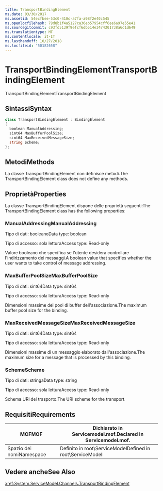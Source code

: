 ```yaml
---
title: TransportBindingElement
ms.date: 03/30/2017
ms.assetid: 54ecfbee-53c0-410c-a7fa-a98f2e40c545
ms.openlocfilehash: 79d8b1f4a5127ca36eb57954cff6ee6a97e55e41
ms.sourcegitcommit: c93fd5139f9efcf6db514e3474301738a6d1d649
ms.translationtype: MT
ms.contentlocale: it-IT
ms.lasthandoff: 10/27/2018
ms.locfileid: "50182658"
---
```

# <a name="transportbindingelement"></a><span data-ttu-id="f4b07-102">TransportBindingElement</span><span class="sxs-lookup"><span data-stu-id="f4b07-102">TransportBindingElement</span></span>
<span data-ttu-id="f4b07-103">TransportBindingElement</span><span class="sxs-lookup"><span data-stu-id="f4b07-103">TransportBindingElement</span></span>  
  
## <a name="syntax"></a><span data-ttu-id="f4b07-104">Sintassi</span><span class="sxs-lookup"><span data-stu-id="f4b07-104">Syntax</span></span>  
  
```csharp
class TransportBindingElement : BindingElement  
{  
  boolean ManualAddressing;  
  sint64 MaxBufferPoolSize;  
  sint64 MaxReceivedMessageSize;  
  string Scheme;  
};  
```  
  
## <a name="methods"></a><span data-ttu-id="f4b07-105">Metodi</span><span class="sxs-lookup"><span data-stu-id="f4b07-105">Methods</span></span>  
 <span data-ttu-id="f4b07-106">La classe TransportBindingElement non definisce metodi.</span><span class="sxs-lookup"><span data-stu-id="f4b07-106">The TransportBindingElement class does not define any methods.</span></span>  
  
## <a name="properties"></a><span data-ttu-id="f4b07-107">Proprietà</span><span class="sxs-lookup"><span data-stu-id="f4b07-107">Properties</span></span>  
 <span data-ttu-id="f4b07-108">La classe TransportBindingElement dispone delle proprietà seguenti:</span><span class="sxs-lookup"><span data-stu-id="f4b07-108">The TransportBindingElement class has the following properties:</span></span>  
  
### <a name="manualaddressing"></a><span data-ttu-id="f4b07-109">ManualAddressing</span><span class="sxs-lookup"><span data-stu-id="f4b07-109">ManualAddressing</span></span>  
 <span data-ttu-id="f4b07-110">Tipo di dati: booleano</span><span class="sxs-lookup"><span data-stu-id="f4b07-110">Data type: boolean</span></span>  
  
 <span data-ttu-id="f4b07-111">Tipo di accesso: sola lettura</span><span class="sxs-lookup"><span data-stu-id="f4b07-111">Access type: Read-only</span></span>  
  
 <span data-ttu-id="f4b07-112">Valore booleano che specifica se l'utente desidera controllare l'indirizzamento dei messaggi.</span><span class="sxs-lookup"><span data-stu-id="f4b07-112">A boolean value that specifies whether the user wants to take control of message addressing.</span></span>  
  
### <a name="maxbufferpoolsize"></a><span data-ttu-id="f4b07-113">MaxBufferPoolSize</span><span class="sxs-lookup"><span data-stu-id="f4b07-113">MaxBufferPoolSize</span></span>  
 <span data-ttu-id="f4b07-114">Tipo di dati: sint64</span><span class="sxs-lookup"><span data-stu-id="f4b07-114">Data type: sint64</span></span>  
  
 <span data-ttu-id="f4b07-115">Tipo di accesso: sola lettura</span><span class="sxs-lookup"><span data-stu-id="f4b07-115">Access type: Read-only</span></span>  
  
 <span data-ttu-id="f4b07-116">Dimensioni massime del pool di buffer dell'associazione.</span><span class="sxs-lookup"><span data-stu-id="f4b07-116">The maximum buffer pool size for the binding.</span></span>  
  
### <a name="maxreceivedmessagesize"></a><span data-ttu-id="f4b07-117">MaxReceivedMessageSize</span><span class="sxs-lookup"><span data-stu-id="f4b07-117">MaxReceivedMessageSize</span></span>  
 <span data-ttu-id="f4b07-118">Tipo di dati: sint64</span><span class="sxs-lookup"><span data-stu-id="f4b07-118">Data type: sint64</span></span>  
  
 <span data-ttu-id="f4b07-119">Tipo di accesso: sola lettura</span><span class="sxs-lookup"><span data-stu-id="f4b07-119">Access type: Read-only</span></span>  
  
 <span data-ttu-id="f4b07-120">Dimensioni massime di un messaggio elaborato dall'associazione.</span><span class="sxs-lookup"><span data-stu-id="f4b07-120">The maximum size for a message that is processed by this binding.</span></span>  
  
### <a name="scheme"></a><span data-ttu-id="f4b07-121">Scheme</span><span class="sxs-lookup"><span data-stu-id="f4b07-121">Scheme</span></span>  
 <span data-ttu-id="f4b07-122">Tipo di dati: stringa</span><span class="sxs-lookup"><span data-stu-id="f4b07-122">Data type: string</span></span>  
  
 <span data-ttu-id="f4b07-123">Tipo di accesso: sola lettura</span><span class="sxs-lookup"><span data-stu-id="f4b07-123">Access type: Read-only</span></span>  
  
 <span data-ttu-id="f4b07-124">Schema URI del trasporto.</span><span class="sxs-lookup"><span data-stu-id="f4b07-124">The URI scheme for the transport.</span></span>  
  
## <a name="requirements"></a><span data-ttu-id="f4b07-125">Requisiti</span><span class="sxs-lookup"><span data-stu-id="f4b07-125">Requirements</span></span>  
  
|<span data-ttu-id="f4b07-126">MOF</span><span class="sxs-lookup"><span data-stu-id="f4b07-126">MOF</span></span>|<span data-ttu-id="f4b07-127">Dichiarato in Servicemodel.mof.</span><span class="sxs-lookup"><span data-stu-id="f4b07-127">Declared in Servicemodel.mof.</span></span>|  
|---------|-----------------------------------|  
|<span data-ttu-id="f4b07-128">Spazio dei nomi</span><span class="sxs-lookup"><span data-stu-id="f4b07-128">Namespace</span></span>|<span data-ttu-id="f4b07-129">Definito in root\ServiceModel</span><span class="sxs-lookup"><span data-stu-id="f4b07-129">Defined in root\ServiceModel</span></span>|  
  
## <a name="see-also"></a><span data-ttu-id="f4b07-130">Vedere anche</span><span class="sxs-lookup"><span data-stu-id="f4b07-130">See Also</span></span>  
 <xref:System.ServiceModel.Channels.TransportBindingElement>
